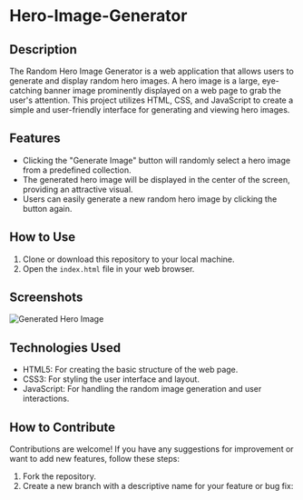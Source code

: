 # Hero-Image-Generator

## Description

The Random Hero Image Generator is a web application that allows users to generate and display random hero images. A hero image is a large, eye-catching banner image prominently displayed on a web page to grab the user's attention. This project utilizes HTML, CSS, and JavaScript to create a simple and user-friendly interface for generating and viewing hero images.

## Features

- Clicking the "Generate Image" button will randomly select a hero image from a predefined collection.
- The generated hero image will be displayed in the center of the screen, providing an attractive visual.
- Users can easily generate a new random hero image by clicking the button again.

## How to Use

1. Clone or download this repository to your local machine.
2. Open the `index.html` file in your web browser.

## Screenshots

![Generated Hero Image](screenshots/generated_hero_image.png)

## Technologies Used

- HTML5: For creating the basic structure of the web page.
- CSS3: For styling the user interface and layout.
- JavaScript: For handling the random image generation and user interactions.

## How to Contribute

Contributions are welcome! If you have any suggestions for improvement or want to add new features, follow these steps:

1. Fork the repository.
2. Create a new branch with a descriptive name for your feature or bug fix:

